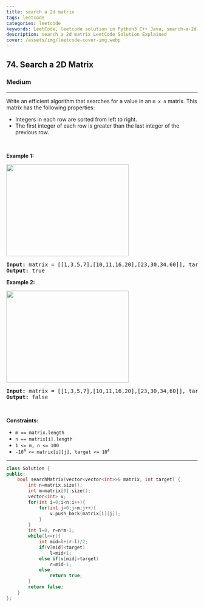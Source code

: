 ```yaml
---
title: search a 2d matrix
tags: leetcode
categories: leetcode
keywords: LeetCode, leetcode solution in Python3 C++ Java, search-a-2d-matrix solution
description: search a 2d matrix LeetCode Solution Explained
cover: /assets/img/leetcode-cover-img.webp
---
```



<h2>74. Search a 2D Matrix</h2><h3>Medium</h3><hr><div><p>Write an efficient algorithm that searches for a value in an <code>m x n</code> matrix. This matrix has the following properties:</p>

<ul>
	<li>Integers in each row are sorted from left to right.</li>
	<li>The first integer of each row is greater than the last integer of the previous row.</li>
</ul>

<p>&nbsp;</p>
<p><strong>Example 1:</strong></p>
<img alt="" src="https://assets.leetcode.com/uploads/2020/10/05/mat.jpg" style="width: 322px; height: 242px;">
<pre><strong>Input:</strong> matrix = [[1,3,5,7],[10,11,16,20],[23,30,34,60]], target = 3
<strong>Output:</strong> true
</pre>

<p><strong>Example 2:</strong></p>
<img alt="" src="https://assets.leetcode.com/uploads/2020/10/05/mat2.jpg" style="width: 322px; height: 242px;">
<pre><strong>Input:</strong> matrix = [[1,3,5,7],[10,11,16,20],[23,30,34,60]], target = 13
<strong>Output:</strong> false
</pre>

<p>&nbsp;</p>
<p><strong>Constraints:</strong></p>

<ul>
	<li><code>m == matrix.length</code></li>
	<li><code>n == matrix[i].length</code></li>
	<li><code>1 &lt;= m, n &lt;= 100</code></li>
	<li><code>-10<sup>4</sup> &lt;= matrix[i][j], target &lt;= 10<sup>4</sup></code></li>
</ul>
</div>

---




```cpp
class Solution {
public:
    bool searchMatrix(vector<vector<int>>& matrix, int target) {
        int n=matrix.size();
        int m=matrix[0].size();
        vector<int> v;
        for(int i=0;i<n;i++){
            for(int j=0;j<m;j++){
                v.push_back(matrix[i][j]);
            }
        }
        int l=0, r=n*m-1;
        while(l<=r){
            int mid=l+(r-l)/2;
            if(v[mid]<target)
                l=mid+1;
            else if(v[mid]>target)
                r=mid-1;
            else 
                return true;
        }
        return false;
    }
};
```
